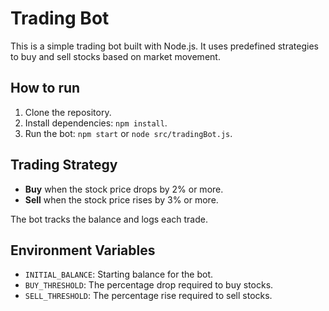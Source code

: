 # Trading Bot

This is a simple trading bot built with Node.js. It uses predefined strategies to buy and sell stocks based on market movement.

## How to run

1. Clone the repository.
2. Install dependencies: `npm install`.
3. Run the bot: `npm start` or `node src/tradingBot.js`.

## Trading Strategy

- **Buy** when the stock price drops by 2% or more.
- **Sell** when the stock price rises by 3% or more.

The bot tracks the balance and logs each trade.

## Environment Variables

- `INITIAL_BALANCE`: Starting balance for the bot.
- `BUY_THRESHOLD`: The percentage drop required to buy stocks.
- `SELL_THRESHOLD`: The percentage rise required to sell stocks.
